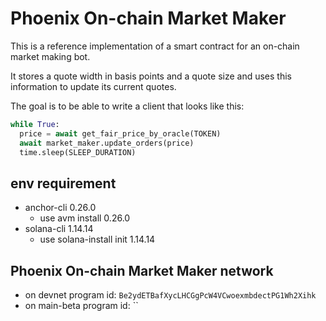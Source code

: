 # Phoenix On-chain Market Maker

This is a reference implementation of a smart contract for an on-chain market making bot.

It stores a quote width in basis points and a quote size and uses this information to update its current quotes.

The goal is to be able to write a client that looks like this:

```python
while True:
  price = await get_fair_price_by_oracle(TOKEN)
  await market_maker.update_orders(price)
  time.sleep(SLEEP_DURATION)
```

## env requirement

- anchor-cli 0.26.0
    - use avm install 0.26.0
- solana-cli 1.14.14
    - use solana-install init 1.14.14

## Phoenix On-chain Market Maker network

- on devnet program id: `Be2ydETBafXycLHCGgPcW4VCwoexmbdectPG1Wh2Xihk`
- on main-beta program id: ``
